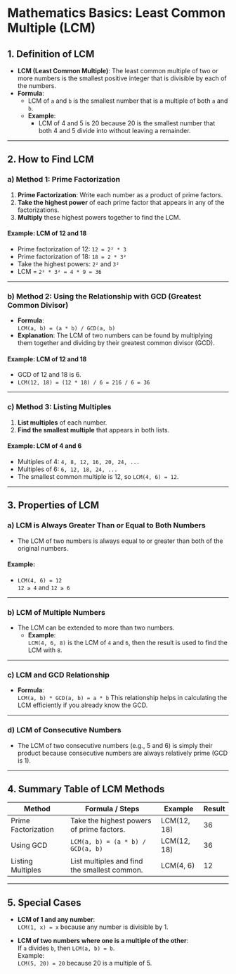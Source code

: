 # Mathematics Basics: Least Common Multiple (LCM)

## 1. Definition of LCM
- **LCM (Least Common Multiple)**: The least common multiple of two or more numbers is the smallest positive integer that is divisible by each of the numbers.
- **Formula**:  
  - LCM of `a` and `b` is the smallest number that is a multiple of both `a` and `b`.  
  - **Example**:  
    - LCM of 4 and 5 is 20 because 20 is the smallest number that both 4 and 5 divide into without leaving a remainder.

---

## 2. How to Find LCM

### a) Method 1: Prime Factorization
1. **Prime Factorization**: Write each number as a product of prime factors.
2. **Take the highest power** of each prime factor that appears in any of the factorizations.
3. **Multiply** these highest powers together to find the LCM.

#### Example: LCM of 12 and 18
- Prime factorization of 12: `12 = 2² * 3`
- Prime factorization of 18: `18 = 2 * 3²`
- Take the highest powers: `2²` and `3²`
- LCM = `2² * 3² = 4 * 9 = 36`

---

### b) Method 2: Using the Relationship with GCD (Greatest Common Divisor)
- **Formula**:  
  `LCM(a, b) = (a * b) / GCD(a, b)`
- **Explanation**: The LCM of two numbers can be found by multiplying them together and dividing by their greatest common divisor (GCD).
  
#### Example: LCM of 12 and 18
- GCD of 12 and 18 is 6.
- `LCM(12, 18) = (12 * 18) / 6 = 216 / 6 = 36`

---

### c) Method 3: Listing Multiples
1. **List multiples** of each number.
2. **Find the smallest multiple** that appears in both lists.

#### Example: LCM of 4 and 6
- Multiples of 4: `4, 8, 12, 16, 20, 24, ...`
- Multiples of 6: `6, 12, 18, 24, ...`
- The smallest common multiple is 12, so `LCM(4, 6) = 12`.

---

## 3. Properties of LCM

### a) LCM is Always Greater Than or Equal to Both Numbers
- The LCM of two numbers is always equal to or greater than both of the original numbers.

#### Example:  
- `LCM(4, 6) = 12`  
  `12 ≥ 4` and `12 ≥ 6`

---

### b) LCM of Multiple Numbers
- The LCM can be extended to more than two numbers.
  - **Example**:  
    `LCM(4, 6, 8)` is the LCM of `4` and `6`, then the result is used to find the LCM with `8`.

---

### c) LCM and GCD Relationship
- **Formula**:  
  `LCM(a, b) * GCD(a, b) = a * b`
  This relationship helps in calculating the LCM efficiently if you already know the GCD.

---

### d) LCM of Consecutive Numbers
- The LCM of two consecutive numbers (e.g., 5 and 6) is simply their product because consecutive numbers are always relatively prime (GCD is 1).

---

## 4. Summary Table of LCM Methods

| Method                         | Formula / Steps                                | Example                       | Result |
|---------------------------------|-----------------------------------------------|-------------------------------|--------|
| Prime Factorization            | Take the highest powers of prime factors.    | LCM(12, 18)                   | 36     |
| Using GCD                      | `LCM(a, b) = (a * b) / GCD(a, b)`            | LCM(12, 18)                   | 36     |
| Listing Multiples              | List multiples and find the smallest common. | LCM(4, 6)                     | 12     |

---

## 5. Special Cases

- **LCM of 1 and any number**:  
  `LCM(1, x) = x` because any number is divisible by 1.

- **LCM of two numbers where one is a multiple of the other**:  
  If `a` divides `b`, then `LCM(a, b) = b`.  
  Example:  
  `LCM(5, 20) = 20` because 20 is a multiple of 5.
